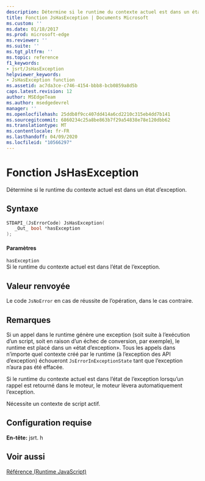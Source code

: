 ```yaml
---
description: Détermine si le runtime du contexte actuel est dans un état d’exception.
title: Fonction JsHasException | Documents Microsoft
ms.custom: ''
ms.date: 01/18/2017
ms.prod: microsoft-edge
ms.reviewer: ''
ms.suite: ''
ms.tgt_pltfrm: ''
ms.topic: reference
f1_keywords:
- jsrt/JsHasException
helpviewer_keywords:
- JsHasException function
ms.assetid: ac7da3ce-c746-4154-bbb8-bcb0859a8d5b
caps.latest.revision: 12
author: MSEdgeTeam
ms.author: msedgedevrel
manager: ''
ms.openlocfilehash: 25ddb8f9cc407dd414a6cd2210c315eb4dd7b141
ms.sourcegitcommit: 6860234c25a8be863b7f29a54838e78e120dbb62
ms.translationtype: MT
ms.contentlocale: fr-FR
ms.lasthandoff: 04/09/2020
ms.locfileid: "10566297"
---
```

# Fonction JsHasException
Détermine si le runtime du contexte actuel est dans un état d’exception.  
  
## Syntaxe  
  
```cpp  
STDAPI_(JsErrorCode) JsHasException(  
   _Out_ bool *hasException  
);  
```  
  
#### Paramètres  
 `hasException`  
 Si le runtime du contexte actuel est dans l’état de l’exception.  
  
## Valeur renvoyée  
 Le code `JsNoError` en cas de réussite de l’opération, dans le cas contraire.  
  
## Remarques  
 Si un appel dans le runtime génère une exception (soit suite à l’exécution d’un script, soit en raison d’un échec de conversion, par exemple), le runtime est placé dans un «état d’exception». Tous les appels dans n’importe quel contexte créé par le runtime (à l’exception des API d’exception) échoueront `JsErrorInExceptionState` tant que l’exception n’aura pas été effacée.  
  
 Si le runtime du contexte actuel est dans l’état de l’exception lorsqu’un rappel est retourné dans le moteur, le moteur lèvera automatiquement l’exception.  
  
 Nécessite un contexte de script actif.  
  
## Configuration requise  
 **En-tête:** jsrt. h  
  
## Voir aussi  
 [Référence (Runtime JavaScript)](../chakra-hosting/reference-javascript-runtime.md)